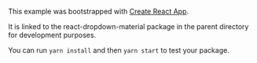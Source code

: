 This example was bootstrapped with [Create React App](https://github.com/facebook/create-react-app).

It is linked to the react-dropdown-material package in the parent directory for development purposes.

You can run `yarn install` and then `yarn start` to test your package.
